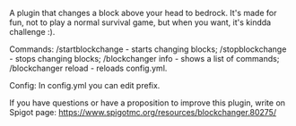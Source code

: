 A plugin that changes a block above your head to bedrock. It's made for fun, not to play a normal survival game, but when you want, it's kindda challenge :).

Commands:
/startblockchange - starts changing blocks;
/stopblockchange - stops changing blocks;
/blockchanger info - shows a list of commands;
/blockchanger reload - reloads config.yml.

Config:
In config.yml you can edit prefix.

If you have questions or have a proposition to improve this plugin, write on Spigot page: https://www.spigotmc.org/resources/blockchanger.80275/